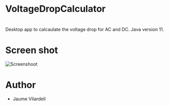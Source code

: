 # VoltageDropCalculator
# 
Desktop app to calcaulate the voltage drop for AC and DC.
Java version 11.


# Screen shot
![Screenshoot](https://raw.github.com/jvilardellp/VoltageDropCalculator/src/Images/Screenshot.png)


# Author

- Jaume Vilardell
